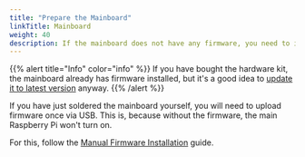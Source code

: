 ```yaml
---
title: "Prepare the Mainboard"
linkTitle: Mainboard
weight: 40
description: If the mainboard does not have any firmware, you need to install it for the first use
---
```


{{% alert title="Info" color="info" %}}
If you have bought the hardware kit, the mainboard already has firmware installed, but it's a good idea to [update it to
latest version](/docs/knowledge-base/firmware-update) anyway.
{{% /alert %}}

If you have just soldered the mainboard yourself, you will need to upload firmware once via USB. This is, because
without the firmware, the main Raspberry Pi won't turn on.

For this, follow the [Manual Firmware Installation](/docs/knowledge-base/manual-firmware-installation/) guide.
